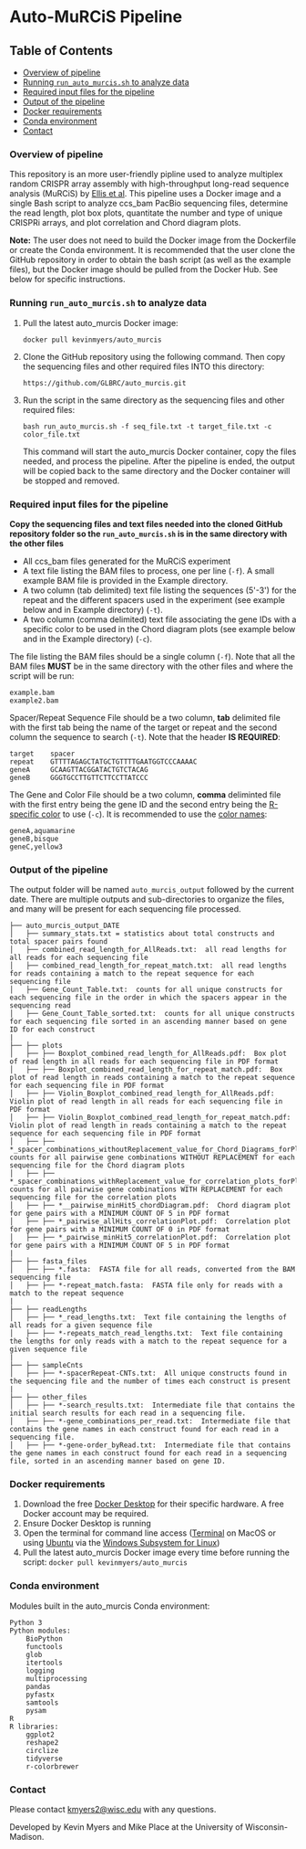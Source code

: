 # **Auto-MuRCiS Pipeline**

## Table of Contents

  * [Overview of pipeline](#overview-of-pipeline)
  * [Running `run_auto_murcis.sh` to analyze data](#running-run_auto_murcissh-to-analyze-data)
  * [Required input files for the pipeline](#required-input-files-for-the-pipeline)
  * [Output of the pipeline](#output-of-the-pipeline)
  * [Docker requirements](#docker-requirements)
  * [Conda environment](#conda-environment)
  * [Contact](#contact)

### Overview of pipeline

This repository is an more user-friendly pipline used to analyze multiplex random CRISPR array assembly with high-throughput long-read sequence analysis (MuRCiS) by [Ellis et al](https://elifesciences.org/articles/86903). This pipeline uses a Docker image and a single Bash script to analyze ccs_bam PacBio sequencing files, determine the read length, plot box plots, quantitate the number and type of unique CRISPRi arrays, and plot correlation and Chord diagram plots. 

**Note:** The user does not need to build the Docker image from the Dockerfile or create the Conda environment. It is recommended that the user clone the GitHub repository in order to obtain the bash script (as well as the example files), but the Docker image should be pulled from the Docker Hub. See below for specific instructions. 

### Running `run_auto_murcis.sh` to analyze data

1) Pull the latest auto_murcis Docker image:

    `docker pull kevinmyers/auto_murcis`

2) Clone the GitHub repository using the following command. Then copy the sequencing files and other required files INTO this directory:

    `https://github.com/GLBRC/auto_murcis.git`

3) Run the script in the same directory as the sequencing files and other required files:

    `bash run_auto_murcis.sh -f seq_file.txt -t target_file.txt -c color_file.txt`

    This command will start the auto_murcis Docker container, copy the files needed, and process the pipeline. After the pipeline is ended, the output will be copied back to the same directory and the Docker container will be stopped and removed.

### Required input files for the pipeline

**Copy the sequencing files and text files needed into the cloned GitHub repository folder so the `run_auto_murcis.sh` is in the same directory with the other files**

- All ccs_bam files generated for the MuRCiS experiment
- A text file listing the BAM files to process, one per line (`-f`). A small example BAM file is provided in the Example directory.
- A two column (tab delimited) text file listing the sequences (5'-3') for the repeat and the different spacers used in the experiment (see example below and in Example directory) (`-t`).
- A two column (comma delimited) text file associating the gene IDs with a specific color to be used in the Chord diagram plots (see example below and in the Example directory) (`-c`).

The file listing the BAM files should be a single column (`-f`). Note that all the BAM files **MUST** be in the same directory with the other files and where the script will be run:

    example.bam
    example2.bam

Spacer/Repeat Sequence File should be a two column, **tab** delimited file with the first tab
being the name of the target or repeat and the second column the sequence to search (`-t`). Note that the header **IS REQUIRED**:
    
    target    spacer
    repeat    GTTTTAGAGCTATGCTGTTTTGAATGGTCCCAAAAC
    geneA     GCAAGTTACGGATACTGTCTACAG
    geneB     GGGTGCCTTGTTCTTCCTTATCCC

The Gene and Color File should be a two column, **comma** deliminted file with the first entry being the gene ID and the second entry being the [R-specific color](https://r-charts.com/colors/) to use (`-c`). It is recommended to use the [color names](https://r-charts.com/colors/):

    geneA,aquamarine
    geneB,bisque
    geneC,yellow3


### Output of the pipeline

The output folder will be named `auto_murcis_output` followed by the current date. There are multiple outputs and sub-directories to organize the files, and many will be present for each sequencing file processed.

	├── auto_murcis_output_DATE
	│   ├── summary_stats.txt = statistics about total constructs and total spacer pairs found
	│   ├── combined_read_length_for_AllReads.txt:  all read lengths for all reads for each sequencing file
	│   ├── combined_read_length_for_repeat_match.txt:  all read lengths for reads containing a match to the repeat sequence for each sequencing file
	│   ├── Gene_Count_Table.txt:  counts for all unique constructs for each sequencing file in the order in which the spacers appear in the sequencing read
	│   ├── Gene_Count_Table_sorted.txt:  counts for all unique constructs for each sequencing file sorted in an ascending manner based on gene ID for each construct
	|
	├── ├── plots
	│   ├── ├── Boxplot_combined_read_length_for_AllReads.pdf:  Box plot of read length in all reads for each sequencing file in PDF format
	│   ├── ├── Boxplot_combined_read_length_for_repeat_match.pdf:  Box plot of read length in reads containing a match to the repeat sequence for each sequencing file in PDF format
	│   ├── ├── Violin_Boxplot_combined_read_length_for_AllReads.pdf:  Violin plot of read length in all reads for each sequencing file in PDF format
	│   ├── ├── Violin_Boxplot_combined_read_length_for_repeat_match.pdf:  Violin plot of read length in reads containing a match to the repeat sequence for each sequencing file in PDF format
	│   ├── ├── *_spacer_combinations_withoutReplacement_value_for_Chord_Diagrams_forPlotting.txt:  counts for all pairwise gene combinations WITHOUT REPLACEMENT for each sequencing file for the Chord diagram plots
	│   ├── ├── *_spacer_combinations_withReplacement_value_for_correlation_plots_forPlotting.txt:  counts for all pairwise gene combinations WITH REPLACEMENT for each sequencing file for the correlation plots
	│   ├── ├── *__pairwise_minHit5_chordDiagram.pdf:  Chord diagram plot for gene pairs with a MINIMUM COUNT OF 5 in PDF format
	│   ├── ├── *_pairwise_allHits_correlationPlot.pdf:  Correlation plot for gene pairs with a MINIMUM COUNT OF 0 in PDF format
	│   ├── ├── *_pairwise_minHit5_correlationPlot.pdf:  Correlation plot for gene pairs with a MINIMUM COUNT OF 5 in PDF format
	|
	├── ├── fasta_files
	│   ├── ├── *.fasta:  FASTA file for all reads, converted from the BAM sequencing file
	│   ├── ├── *-repeat_match.fasta:  FASTA file only for reads with a match to the repeat sequence
	|
	├── ├── readLengths
	│   ├── ├── *_read_lengths.txt:  Text file containing the lengths of all reads for a given sequence file
	│   ├── ├── *-repeats_match_read_lengths.txt:  Text file containing the lengths for only reads with a match to the repeat sequence for a given sequence file
	|
	├── ├── sampleCnts
	│   ├── ├── *-spacerRepeat-CNTs.txt:  All unique constructs found in the sequencing file and the number of times each construct is present
	|
	├── ├── other_files
	│   ├── ├── *-search_results.txt:  Intermediate file that contains the initial search results for each read in a sequencing file.
	│   ├── ├── *-gene_combinations_per_read.txt:  Intermediate file that contains the gene names in each construct found for each read in a sequencing file.
	│   ├── ├── *-gene-order_byRead.txt:  Intermediate file that contains the gene names in each construct found for each read in a sequencing file, sorted in an ascending manner based on gene ID.


### Docker requirements

1) Download the free [Docker Desktop](https://www.docker.com/products/docker-desktop/) for their specific hardware. A free Docker account may be required. 
2) Ensure Docker Desktop is running
3) Open the terminal for command line access ([Terminal](https://support.apple.com/guide/terminal/welcome/mac) on MacOS or using [Ubuntu](https://ubuntu.com/desktop/wsl) via the [Windows Subsystem for Linux](https://learn.microsoft.com/en-us/windows/wsl/install))
4) Pull the latest auto_murcis Docker image every time before running the script:  `docker pull kevinmyers/auto_murcis`

### Conda environment    

Modules built in the auto_murcis Conda environment:
    
	Python 3
    Python modules:
        BioPython
        functools
        glob
        itertools
        logging
        multiprocessing
        pandas
        pyfastx 
        samtools
        pysam 
    R
    R libraries:
        ggplot2
        reshape2
        circlize
        tidyverse
        r-colorbrewer

### Contact

Please contact <kmyers2@wisc.edu> with any questions.

Developed by Kevin Myers and Mike Place at the University of Wisconsin-Madison.
